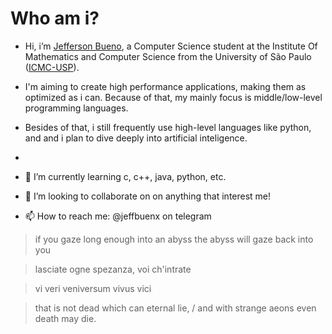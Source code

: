 # Who am i?

- Hi, i’m [Jefferson Bueno](https://www.github.com/jeffbuenx), a Computer Science student at the Institute Of Mathematics and Computer Science from the University of São Paulo ([ICMC-USP](https://www.icmc.usp.br/en/about)).

- I'm aiming to create high performance applications, making them as optimized as i can. Because of that, my mainly focus is middle/low-level programming languages.
- Besides of that, i still frequently use high-level languages like python, and and i plan to dive deeply into artificial inteligence.
- 
- 🌱 I’m currently learning c, c++, java, python, etc.
- 💞️ I’m looking to collaborate on on anything that interest me!
- 📫 How to reach me: @jeffbuenx on telegram

<!---
jeffbuenx/jeffbuenx is a ✨ special ✨ repository because its `README.md` (this file) appears on your GitHub profile.
You can click the Preview link to take a look at your changes.
--->
    
>if you gaze long enough into an abyss the abyss will gaze back into you
    
>lasciate ogne spezanza, voi ch'intrate
  
>vi veri veniversum vivus vici
    
>that is not dead which can eternal lie, / and with strange aeons even death may die.
